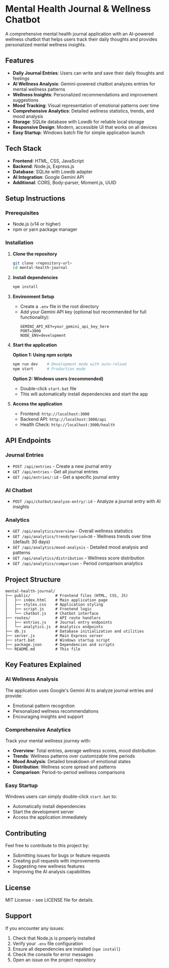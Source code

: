 # Mental Health Journal & Wellness Chatbot

A comprehensive mental health journal application with an AI-powered wellness chatbot that helps users track their daily thoughts and provides personalized mental wellness insights.

## Features

- **Daily Journal Entries**: Users can write and save their daily thoughts and feelings
- **AI Wellness Analysis**: Gemini-powered chatbot analyzes entries for mental wellness patterns
- **Wellness Insights**: Personalized recommendations and improvement suggestions
- **Mood Tracking**: Visual representation of emotional patterns over time
- **Comprehensive Analytics**: Detailed wellness statistics, trends, and mood analysis
- **Storage**: SQLite database with Lowdb for reliable local storage
- **Responsive Design**: Modern, accessible UI that works on all devices
- **Easy Startup**: Windows batch file for simple application launch

## Tech Stack

- **Frontend**: HTML, CSS, JavaScript
- **Backend**: Node.js, Express.js
- **Database**: SQLite with Lowdb adapter
- **AI Integration**: Google Gemini API
- **Additional**: CORS, Body-parser, Moment.js, UUID

## Setup Instructions

### Prerequisites
- Node.js (v14 or higher)
- npm or yarn package manager

### Installation

1. **Clone the repository**
   ```bash
   git clone <repository-url>
   cd mental-health-journal
   ```

2. **Install dependencies**
   ```bash
   npm install
   ```

3. **Environment Setup**
   - Create a `.env` file in the root directory
   - Add your Gemini API key (optional but recommended for full functionality):
     ```
     GEMINI_API_KEY=your_gemini_api_key_here
     PORT=3000
     NODE_ENV=development
     ```

4. **Start the application**

   **Option 1: Using npm scripts**
   ```bash
   npm run dev    # Development mode with auto-reload
   npm start      # Production mode
   ```

   **Option 2: Windows users (recommended)**
   - Double-click `start.bat` file
   - This will automatically install dependencies and start the app

5. **Access the application**
   - Frontend: `http://localhost:3000`
   - Backend API: `http://localhost:3000/api`
   - Health Check: `http://localhost:3000/health`

## API Endpoints

### Journal Entries
- `POST /api/entries` - Create a new journal entry
- `GET /api/entries` - Get all journal entries
- `GET /api/entries/:id` - Get a specific journal entry

### AI Chatbot
- `POST /api/chatbot/analyze-entry/:id` - Analyze a journal entry with AI insights

### Analytics
- `GET /api/analytics/overview` - Overall wellness statistics
- `GET /api/analytics/trends?period=30` - Wellness trends over time (default: 30 days)
- `GET /api/analytics/mood-analysis` - Detailed mood analysis and patterns
- `GET /api/analytics/distribution` - Wellness score distribution
- `GET /api/analytics/comparison` - Period comparison analytics

## Project Structure

```
mental-health-journal/
├── public/           # Frontend files (HTML, CSS, JS)
│   ├── index.html    # Main application page
│   ├── styles.css    # Application styling
│   ├── script.js     # Frontend logic
│   └── chatbot.js    # Chatbot interface
├── routes/           # API route handlers
│   ├── entries.js    # Journal entry endpoints
│   └── analytics.js  # Analytics endpoints
├── db.js             # Database initialization and utilities
├── server.js         # Main Express server
├── start.bat         # Windows startup script
├── package.json      # Dependencies and scripts
└── README.md         # This file
```

## Key Features Explained

### AI Wellness Analysis
The application uses Google's Gemini AI to analyze journal entries and provide:
- Emotional pattern recognition
- Personalized wellness recommendations
- Encouraging insights and support

### Comprehensive Analytics
Track your mental wellness journey with:
- **Overview**: Total entries, average wellness scores, mood distribution
- **Trends**: Wellness patterns over customizable time periods
- **Mood Analysis**: Detailed breakdown of emotional states
- **Distribution**: Wellness score spread and patterns
- **Comparison**: Period-to-period wellness comparisons

### Easy Startup
Windows users can simply double-click `start.bat` to:
- Automatically install dependencies
- Start the development server
- Access the application immediately

## Contributing

Feel free to contribute to this project by:
- Submitting issues for bugs or feature requests
- Creating pull requests with improvements
- Suggesting new wellness features
- Improving the AI analysis capabilities

## License

MIT License - see LICENSE file for details.

## Support

If you encounter any issues:
1. Check that Node.js is properly installed
2. Verify your `.env` file configuration
3. Ensure all dependencies are installed (`npm install`)
4. Check the console for error messages
5. Open an issue on the project repository

